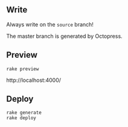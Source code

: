 ## Write

Always write on the `source` branch!

The master branch is generated by Octopress.

## Preview

```
rake preview
```

http://localhost:4000/

## Deploy

```
rake generate
rake deploy
```
